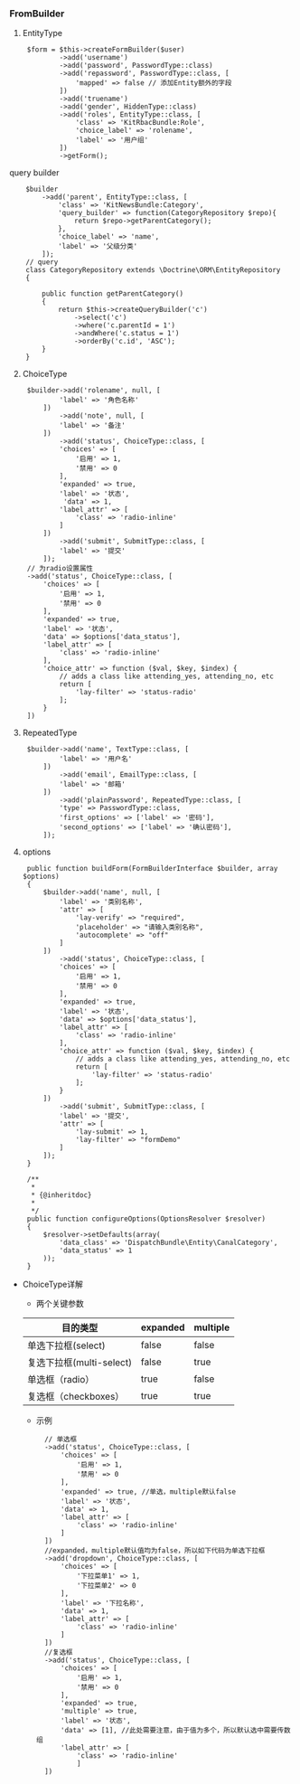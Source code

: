 ### FromBuilder  

1. EntityType  


		$form = $this->createFormBuilder($user)
	            ->add('username')
	            ->add('password', PasswordType::class)
	            ->add('repassword', PasswordType::class, [
	                'mapped' => false // 添加Entity额外的字段
	            ])
	            ->add('truename')
	            ->add('gender', HiddenType::class)
	            ->add('roles', EntityType::class, [
	                'class' => 'KitRbacBundle:Role',
	                'choice_label' => 'rolename',
	                'label' => '用户组'
	            ])
	            ->getForm();
query builder

		$builder
            ->add('parent', EntityType::class, [
                'class' => 'KitNewsBundle:Category',
                'query_builder' => function(CategoryRepository $repo){
                    return $repo->getParentCategory();
                },
                'choice_label' => 'name',
                'label' => '父级分类'
            ]);
		// query
		class CategoryRepository extends \Doctrine\ORM\EntityRepository
		{
		
		    public function getParentCategory()
		    {
		        return $this->createQueryBuilder('c')
		            ->select('c')
		            ->where('c.parentId = 1')
		            ->andWhere('c.status = 1')
		            ->orderBy('c.id', 'ASC');
		    }
		}

2. ChoiceType  

		$builder->add('rolename', null, [
	            'label' => '角色名称'
	        ])
	            ->add('note', null, [
	            'label' => '备注'
	        ])
	            ->add('status', ChoiceType::class, [
	            'choices' => [
	                '启用' => 1,
	                '禁用' => 0
	            ],
	            'expanded' => true,
	            'label' => '状态',
	             'data' => 1,
	            'label_attr' => [
	                'class' => 'radio-inline'
	            ]
	        ])
	            ->add('submit', SubmitType::class, [
	            'label' => '提交'
	        ]);
		// 为radio设置属性
		->add('status', ChoiceType::class, [
            'choices' => [
                '启用' => 1,
                '禁用' => 0
            ],
            'expanded' => true,
            'label' => '状态',
            'data' => $options['data_status'],
            'label_attr' => [
                'class' => 'radio-inline'
            ],
            'choice_attr' => function ($val, $key, $index) {
                // adds a class like attending_yes, attending_no, etc
                return [
                    'lay-filter' => 'status-radio'
                ];
            }
        ])

3. RepeatedType

		$builder->add('name', TextType::class, [
	            'label' => '用户名'
	        ])
	            ->add('email', EmailType::class, [
	            'label' => '邮箱'
	        ])
	            ->add('plainPassword', RepeatedType::class, [
	            'type' => PasswordType::class,
	            'first_options' => ['label' => '密码'],
	            'second_options' => ['label' => '确认密码'],
	        ]);
4. options

		public function buildForm(FormBuilderInterface $builder, array $options)
	    {
	        $builder->add('name', null, [
	            'label' => '类别名称',
	            'attr' => [
	                'lay-verify' => "required",
	                'placeholder' => "请输入类别名称",
	                'autocomplete' => "off"
	            ]
	        ])
	            ->add('status', ChoiceType::class, [
	            'choices' => [
	                '启用' => 1,
	                '禁用' => 0
	            ],
	            'expanded' => true,
	            'label' => '状态',
	            'data' => $options['data_status'],
	            'label_attr' => [
	                'class' => 'radio-inline'
	            ],
	            'choice_attr' => function ($val, $key, $index) {
	                // adds a class like attending_yes, attending_no, etc
	                return [
	                    'lay-filter' => 'status-radio'
	                ];
	            }
	        ])
	            ->add('submit', SubmitType::class, [
	            'label' => '提交',
	            'attr' => [
	                'lay-submit' => 1,
	                'lay-filter' => "formDemo"
	            ]
	        ]);
	    }

	    /**
	     *
	     * {@inheritdoc}
	     *
	     */
	    public function configureOptions(OptionsResolver $resolver)
	    {
	        $resolver->setDefaults(array(
	            'data_class' => 'DispatchBundle\Entity\CanalCategory',
	            'data_status' => 1
	        ));
	    }
- ChoiceType详解
	- 两个关键参数
	
    | 目的类型 | expanded | multiple |
    | ------ | ------ | ------ |
    | 单选下拉框(select) | false | false |
    | 复选下拉框(multi-select) | false | true |
    | 单选框（radio） | true | false |
    | 复选框（checkboxes） | true | true |
	- 示例
	
    		// 单选框
    		->add('status', ChoiceType::class, [
                'choices' => [
                    '启用' => 1,
                    '禁用' => 0
                ],
                'expanded' => true, //单选，multiple默认false
                'label' => '状态',
                'data' => 1,
                'label_attr' => [
                    'class' => 'radio-inline'
                ]
            ])
            //expanded，multiple默认值均为false，所以如下代码为单选下拉框
            ->add('dropdown', ChoiceType::class, [
                'choices' => [
                    '下拉菜单1' => 1,
                    '下拉菜单2' => 0
                ],
                'label' => '下拉名称',
                'data' => 1,
                'label_attr' => [
                    'class' => 'radio-inline'
                ]
            ])
            //复选框
            ->add('status', ChoiceType::class, [
                'choices' => [
                    '启用' => 1,
                    '禁用' => 0
                ],
                'expanded' => true,
                'multiple' => true,
                'label' => '状态',
                'data' => [1], //此处需要注意，由于值为多个，所以默认选中需要传数组
                'label_attr' => [
                    'class' => 'radio-inline'
                    ]
            ])
